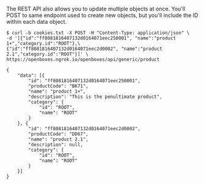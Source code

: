 The REST API also allows you to update multiple objects at once. You'll POST to same endpoint used to create new 
objects, but you'll include the ID within each data object. 

```
$ curl -b cookies.txt -X POST -H "Content-Type: application/json" \
-d '[{"id":"ff8081816407132d0164071eec250001", "name":"product 1+","category.id":"ROOT"},\
{"id":"ff8081816407132d0164071eec2d0002", "name":"product 2.1","category.id":"ROOT"}]' \
https://openboxes.ngrok.io/openboxes/api/generic/product
```
```
{
	"data": [{
		"id": "ff8081816407132d0164071eec250001",
		"productCode": "BK71",
		"name": "product 1+",
		"description": "This is the penultimate product",
		"category": {
			"id": "ROOT",
			"name": "ROOT"
		}
	}, {
		"id": "ff8081816407132d0164071eec2d0002",
		"productCode": "DD67",
		"name": "product 2.1",
		"description": null,
		"category": {
			"id": "ROOT",
			"name": "ROOT"
		}
	}]
}
```
